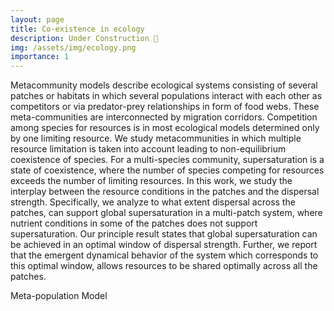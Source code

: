 ```yaml
---
layout: page
title: Co-existence in ecology 
description: Under Construction 🚧 
img: /assets/img/ecology.png
importance: 1
---
```

Metacommunity models describe ecological systems consisting of several patches
or habitats in which several populations interact with each other as competitors or via predator-prey relationships in form of food webs. These meta-communities are interconnected by migration corridors. Competition among species for resources is in most ecological models determined only by one limiting resource. We study metacommunities in which multiple resource limitation is taken into account leading to non-equilibrium coexistence of species. For a multi-species community, supersaturation is a state of coexistence, where the number of species competing for resources exceeds the number of limiting resources. In this work, we study the interplay between the resource conditions in the patches and the dispersal strength. Specifically, we analyze to what extent dispersal across the patches, can support global supersaturation in a multi-patch system, where nutrient conditions in some of the patches does not support supersaturation. Our principle result states that global supersaturation
can be achieved in an optimal window of dispersal strength. Further, we report that the emergent dynamical behavior of the system which corresponds to this optimal window, allows resources to be shared optimally across all the patches.

<div class="row">
    <div class="col-sm mt-3 mt-md-0">
        <img class="img-fluid rounded z-depth-1" src="{{ '/assets/img/ecology.png' | relative_url }}" alt="" title="example image"/>
    </div>
</div>
<div class="caption">
    Meta-population Model
</div>

